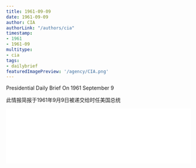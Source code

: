 ```yaml
---
title: 1961-09-09
date: 1961-09-09
author: CIA 
authorLink: "/authors/cia"
timestamp: 
- 1961
- 1961-09
multitype: 
- cia
tags: 
- dailybrief
featuredImagePreview: '/agency/CIA.png'
---
```



Presidential Daily Brief On 1961 September 9

此情报简报于1961年9月9日被递交给时任美国总统

<!--more-->





<div id="over" style="width:100%; overflow:hidden"> <iframe id="sFrame" name="sFrame" frameborder="no" border="0"  allowfullscreen marginwidth="0" scrolling="no" src = " /CIA/1961-09-09.html "  style = " position:absulute; width: 806px; top: 300;" > </iframe> </div>